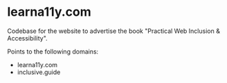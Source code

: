 # learna11y.com

Codebase for the website to advertise the book "Practical Web Inclusion & Accessibility".

Points to the following domains:
- learna11y.com
- inclusive.guide